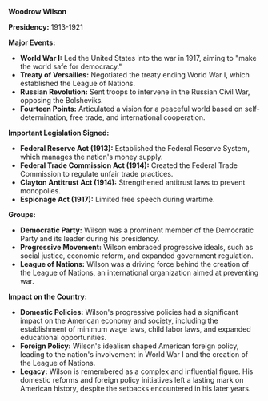 **Woodrow Wilson**

**Presidency:** 1913-1921

**Major Events:**

* **World War I:** Led the United States into the war in 1917, aiming to "make the world safe for democracy."
* **Treaty of Versailles:** Negotiated the treaty ending World War I, which established the League of Nations.
* **Russian Revolution:** Sent troops to intervene in the Russian Civil War, opposing the Bolsheviks.
* **Fourteen Points:** Articulated a vision for a peaceful world based on self-determination, free trade, and international cooperation.

**Important Legislation Signed:**

* **Federal Reserve Act (1913):** Established the Federal Reserve System, which manages the nation's money supply.
* **Federal Trade Commission Act (1914):** Created the Federal Trade Commission to regulate unfair trade practices.
* **Clayton Antitrust Act (1914):** Strengthened antitrust laws to prevent monopolies.
* **Espionage Act (1917):** Limited free speech during wartime.

**Groups:**

* **Democratic Party:** Wilson was a prominent member of the Democratic Party and its leader during his presidency.
* **Progressive Movement:** Wilson embraced progressive ideals, such as social justice, economic reform, and expanded government regulation.
* **League of Nations:** Wilson was a driving force behind the creation of the League of Nations, an international organization aimed at preventing war.

**Impact on the Country:**

* **Domestic Policies:** Wilson's progressive policies had a significant impact on the American economy and society, including the establishment of minimum wage laws, child labor laws, and expanded educational opportunities.
* **Foreign Policy:** Wilson's idealism shaped American foreign policy, leading to the nation's involvement in World War I and the creation of the League of Nations.
* **Legacy:** Wilson is remembered as a complex and influential figure. His domestic reforms and foreign policy initiatives left a lasting mark on American history, despite the setbacks encountered in his later years.